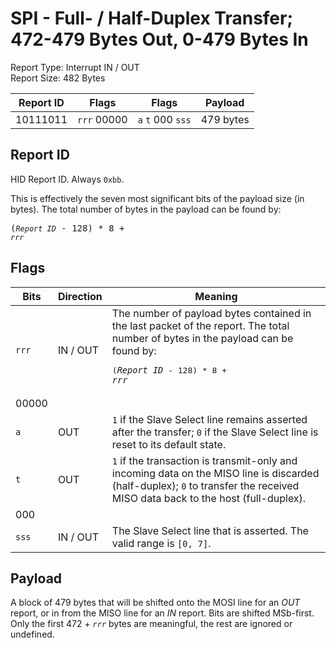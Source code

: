 
# SPI - Full- / Half-Duplex Transfer; 472-479 Bytes Out, 0-479 Bytes In
Report Type: Interrupt IN / OUT<br />
Report Size: 482 Bytes

| Report ID | Flags | Flags | Payload |
|-----------|-------|-------|---------|
| 10111011 | `rrr`&nbsp;00000 | `a`&nbsp;`t`&nbsp;000&nbsp;`sss` | 479 bytes |

## Report ID
HID Report ID.  Always `0xbb`.

This is effectively the seven most significant bits of the payload size (in bytes).  The total number of bytes in the payload can be found by: <pre>(*`Report ID`* - 128) * 8 + *`rrr`*</pre>

## Flags
| Bits  | Direction | Meaning |
|-------|-----------|---------|
| `rrr` | IN / OUT  | The number of payload bytes contained in the last packet of the report.  The total number of bytes in the payload can be found by: <pre>(*`Report ID`* - 128) * 8 + *`rrr`*</pre> |
| 00000 |          |                                                                       |
| `a`   | OUT      | `1` if the Slave Select line remains asserted after the transfer; `0` if the Slave Select line is reset to its default state. |
| `t`   | OUT      | `1` if the transaction is transmit-only and incoming data on the MISO line is discarded (half-duplex); `0` to transfer the received MISO data back to the host (full-duplex). |
| 000   |          |                                                                       |
| `sss` | IN / OUT | The Slave Select line that is asserted.  The valid range is `[0, 7]`. |

## Payload
A block of 479 bytes that will be shifted onto the MOSI line for an *OUT* report, or in from the MISO line for an *IN* report.  Bits are shifted MSb-first.  Only the first 472 + *`rrr`* bytes are meaningful, the rest are ignored or undefined.

